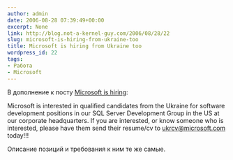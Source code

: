 ```yaml
---
author: admin
date: 2006-08-28 07:39:49+00:00
excerpt: None
link: http://blog.not-a-kernel-guy.com/2006/08/28/22
slug: microsoft-is-hiring-from-ukraine-too
title: Microsoft is hiring from Ukraine too
wordpress_id: 22
tags:
- Работа
- Microsoft
---
```


В дополнение к посту [Microsoft is hiring](http://blog.not-a-kernel-guy.com/2006/08/20/28):

Microsoft is interested in qualified candidates from the Ukraine for software development positions in our SQL Server Development Group in the US at our corporate headquarters. If you are interested, or know someone who is interested, please have them send their resume/cv to [ukrcv@microsoft.com](mailto:ukrcv@microsoft.com) today!!!

Описание позиций и требования к ним те же самые.
